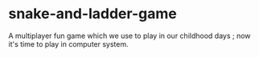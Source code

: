 # snake-and-ladder-game
A multiplayer fun game which we use to play in our childhood days ; now it's time to play in computer system.
